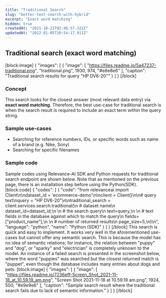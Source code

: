 ```yaml
---
title: "Traditional Search"
slug: "better-text-search-with-hybrid"
excerpt: "Exact word matching"
hidden: true
createdAt: "2021-10-21T02:46:57.322Z"
updatedAt: "2022-01-05T10:54:17.911Z"
---
```

## Traditional search (exact word matching)
[block:image]
{
  "images": [
    {
      "image": [
        "https://files.readme.io/5a47237-traditional.png",
        "traditional.png",
        1930,
        974,
        "#e8e8e6"
      ],
      "caption": "Traditional search results for query \"HP DV6-20\""
    }
  ]
}
[/block]
### Concept
This search looks for the closest answer (most relevant data entry) via **exact word matching**.  Therefore, the best use-case for traditional search is when the search result is required to include an exact term within the query string.

### Sample use-cases
- Searching for reference numbers, IDs, or specific words such as name of a brand (e.g. Nike, Sony)
- Searching for specific filenames

### Sample code
Sample codes using Relevance-AI SDK and Python requests for traditional search endpoint are shown below. Note that as mentioned on the previous page, there is an installation step before using the Python(SDK).
[block:code]
{
  "codes": [
    {
      "code": "from relevanceai import Client\n\ndataset_id = 'ecommerce-demo'\n\nclient = Client()\n\n# query text\nquery = \"HP DV6-20\"\n\ntraditional_search = client.services.search.traditional(\n    # dataset name\n    dataset_id=dataset_id,\n    \n    # the search query\n    text=query,\n    \n    # text fields in the database against which to match the query\n    fields=[\"product_name\"],\n    \n    # number of returned results\n    page_size=5,\n)\n",
      "language": "python",
      "name": "Python (SDK)"
    }
  ]
}
[/block]
This search is quick and easy to implement. It works very well in the aforementioned use-cases but cannot offer any semantic search. This is because the model has no idea of semantic relations; for instance, the relation between  "puppy" and "dog", or "sparky" and "electrician" is completely unknown to the model. An instance of a failed search is presented in the screenshot below, where the word "puppies" was searched but the closest returned match is "puppet", even though the database includes many entries about dogs and pets.
[block:image]
{
  "images": [
    {
      "image": [
        "https://files.readme.io/7236eff-Screen_Shot_2021-11-18_at_10.59.19_am.png",
        "Screen Shot 2021-11-18 at 10.59.19 am.png",
        1924,
        500,
        "#e9e9e6"
      ],
      "caption": "Sample search result where the traditional search fails due to lack of semantic information."
    }
  ]
}
[/block]
